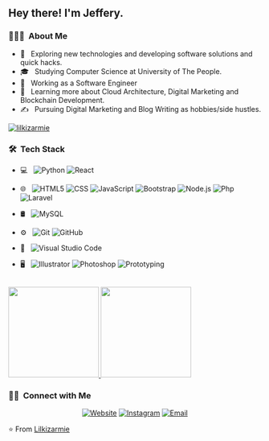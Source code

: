 <h2> Hey there! I'm Jeffery.</h2>

<h3> 👨🏻‍💻 &nbsp;About Me </h3>

- 🤔 &nbsp; Exploring new technologies and developing software solutions and quick hacks.
- 🎓 &nbsp; Studying Computer Science at University of The People.
- 💼 &nbsp; Working as a Software Engineer
- 🌱 &nbsp; Learning more about Cloud Architecture, Digital Marketing and Blockchain Development.
- ✍️ &nbsp; Pursuing Digital Marketing and Blog Writing as hobbies/side hustles.

<p align="left"> <a href="https://github.com/ryo-ma/github-profile-trophy"><img src="https://github-profile-trophy.vercel.app/?username=lilkizarmie" alt="lilkizarmie" /></a> </p>

<h3> 🛠 &nbsp;Tech Stack</h3>

- 💻 &nbsp;
  ![Python](https://img.shields.io/badge/-Python-333333?style=flat&logo=python)
  ![React](https://img.shields.io/badge/-React-333333?style=flat&logo=react)
- 🌐 &nbsp;
  ![HTML5](https://img.shields.io/badge/-HTML5-333333?style=flat&logo=HTML5)
  ![CSS](https://img.shields.io/badge/-CSS-333333?style=flat&logo=CSS3&logoColor=1572B6)
  ![JavaScript](https://img.shields.io/badge/-JavaScript-333333?style=flat&logo=javascript)
  ![Bootstrap](https://img.shields.io/badge/-Bootstrap-333333?style=flat&logo=bootstrap&logoColor=563D7C)
  ![Node.js](https://img.shields.io/badge/-Node.js-333333?style=flat&logo=node.js)
  ![Php](https://img.shields.io/badge/PHP-777BB4?style=for-the-badge&logo=php&logoColor=white)
  ![Laravel](https://img.shields.io/badge/Laravel-FF2D20?style=for-the-badge&logo=laravel&logoColor=white)
  
- 🛢 &nbsp;
  ![MySQL](https://img.shields.io/badge/-MySQL-333333?style=flat&logo=mysql)
- ⚙️ &nbsp;
  ![Git](https://img.shields.io/badge/-Git-333333?style=flat&logo=git)
  ![GitHub](https://img.shields.io/badge/-GitHub-333333?style=flat&logo=github)
- 🔧 &nbsp;
  ![Visual Studio Code](https://img.shields.io/badge/-Visual%20Studio%20Code-333333?style=flat&logo=visual-studio-code&logoColor=007ACC)
- 🖥 &nbsp;
  ![Illustrator](https://img.shields.io/badge/-Illustrator-333333?style=flat&logo=adobe-illustrator)
  ![Photoshop](https://img.shields.io/badge/-Photoshop-333333?style=flat&logo=adobe-photoshop)
  ![Prototyping](https://img.shields.io/badge/Adobe%20XD-470137?style=for-the-badge&logo=Adobe%20XD&logoColor=#FF61F6)

<br/>

<a href="https://github.com/Lilkizarmie">
  <img height="180em" src="https://github-readme-stats.vercel.app/api?username=lilkizarmie&theme=buefy&show_icons=true" />
  <img height="180em" src="https://github-readme-stats.vercel.app/api/top-langs/?username=lilkizarmie&theme=buefy&layout=compact" />
</a>

<br/>

<h3> 🤝🏻 &nbsp;Connect with Me </h3>

<p align="center">
<a href="https://www.codeverse.co/"><img alt="Website" src="https://img.shields.io/badge/Website-www.infixdev.co-blue?style=flat-square&logo=google-chrome"></a>
<a href="https://www.instagram.com/lilkizarmie/"><img alt="Instagram" src="https://img.shields.io/badge/Instagram-Lilkizarmie-blue?style=flat-square&logo=instagram"></a>
<a href="mailto:jefferyadolor18@gmail.com"><img alt="Email" src="https://img.shields.io/badge/Email-jefferyadolor18@gmail.com-blue?style=flat-square&logo=gmail"></a>
</p>

⭐️ From [Lilkizarmie](https://github.com/Lilkizarmie)
